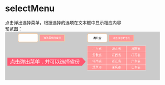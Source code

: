 # selectMenu
点击弹出选择菜单，根据选择的选项在文本框中显示相应内容<br/>
预览图：<br/>
![image](https://github.com/hayahayalu/selectMenu/blob/master/%E7%82%B9%E5%87%BB%E8%8F%9C%E5%8D%95%E6%95%88%E6%9E%9C%E5%9B%BE.jpg)
